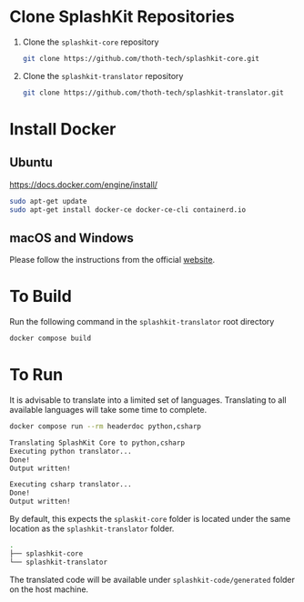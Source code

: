 # Clone SplashKit Repositories

1. Clone the `splashkit-core` repository

   ```sh
   git clone https://github.com/thoth-tech/splashkit-core.git
   ```

2. Clone the `splashkit-translator` repository

   ```sh
   git clone https://github.com/thoth-tech/splashkit-translator.git
   ```

# Install Docker

## Ubuntu

https://docs.docker.com/engine/install/

```sh
sudo apt-get update
sudo apt-get install docker-ce docker-ce-cli containerd.io
```

## macOS and Windows

Please follow the instructions from the official [website](https://www.docker.com/products/docker-desktop/).

# To Build

Run the following command in the `splashkit-translator` root directory

```sh
docker compose build
```

# To Run

It is advisable to translate into a limited set of languages. Translating to all available languages
will take some time to complete.

```sh
docker compose run --rm headerdoc python,csharp

Translating SplashKit Core to python,csharp
Executing python translator...
Done!
Output written!

Executing csharp translator...
Done!
Output written!
```

By default, this expects the `splaskit-core` folder is located under the same
location as the `splashkit-translator` folder.

```sh
.
├── splashkit-core
└── splashkit-translator
```

The translated code will be available under `splashkit-code/generated` folder on the host machine.
